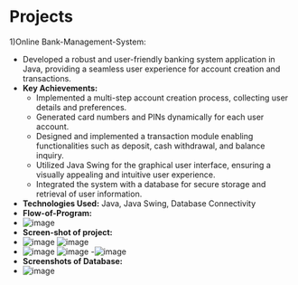 # Projects
1)Online Bank-Management-System:
- Developed a robust and user-friendly banking system application in Java, providing a seamless user experience for account creation and transactions.
- **Key Achievements:**
    - Implemented a multi-step account creation process, collecting user details and preferences.
    - Generated card numbers and PINs dynamically for each user account.
    - Designed and implemented a transaction module enabling functionalities such as deposit, cash withdrawal, and balance inquiry.
    - Utilized Java Swing for the graphical user interface, ensuring a visually appealing and intuitive user experience.
    - Integrated the system with a database for secure storage and retrieval of user information.
- **Technologies Used:** Java, Java Swing, Database Connectivity
-  **Flow-of-Program:**
- ![image](https://github.com/Mech-Boy/Projects/assets/143877641/a7577a81-322c-4a25-beda-f613a9cb3a26)
-  **Screen-shot of project:** 
-  ![image](https://github.com/Mech-Boy/Projects/assets/143877641/32f70de6-db1f-4855-a5a2-62ea9fbef4a6) ![image](https://github.com/Mech-Boy/Projects/assets/143877641/724b42da-ddd5-49af-a2b5-604bc24fa128)
 - ![image](https://github.com/Mech-Boy/Projects/assets/143877641/0415ce71-d704-42cd-910a-f05f42858610) ![image](https://github.com/Mech-Boy/Projects/assets/143877641/1bbe72cd-c1b6-486a-98e3-7ab45ed3e94b)
-![image](https://github.com/Mech-Boy/Projects/assets/143877641/9ee9382d-2678-41a0-9347-03a16034f577)
- **Screenshots of Database:**
-  ![image](https://github.com/Mech-Boy/Projects/assets/143877641/870f9dc2-a952-4768-beba-d7aafeef6363)




